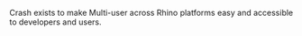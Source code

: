 Crash exists to make Multi-user across Rhino platforms easy and accessible to developers and users.
